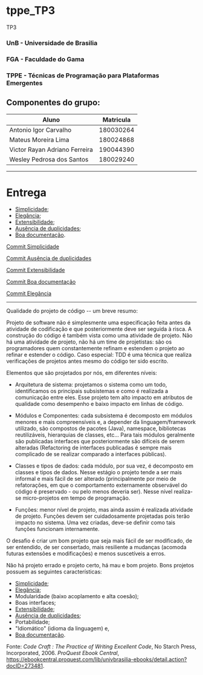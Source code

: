 # tppe_TP3
TP3

### UnB - Universidade de Brasilia 
### FGA - Faculdade do Gama
### TPPE - Técnicas de Programação para Plataformas Emergentes

## Componentes do grupo:
|Aluno  |  Matricula |
| --------- | ------------------------------------------------------ |
|Antonio Igor Carvalho | 180030264     | 
|Mateus Moreira Lima | 180024868      | 
| Victor Rayan Adriano Ferreira| 190044390 |
|Wesley Pedrosa dos Santos  | 180029240 |
----
# Entrega

* [Simplicidade](./caracteristicas/SIMPLICIDADE.md);
* [Elegância](./caracteristicas/Elegancia.md);
* [Extensibilidade](./caracteristicas/Extensibilidade.md);
* [Ausência de duplicidades](./caracteristicas/Ausencia_de_Duplicidades.md); 
* [Boa documentação](./caracteristicas/boa_documentacao.md). 


[Commit Simplicidade](https://github.com/victor-rayan/tppe_TP3/commit/a20ae2a2bd8f4c4ebbf0c706a1033678b76216ae)

[Commit Ausência de duplicidades](https://github.com/victor-rayan/tppe_TP3/commit/c6dad2cb80576c5bd294ff94bd3db1c468434b45)

[Commit Extensibilidade](https://github.com/victor-rayan/tppe_TP3/commit/f4d9d3a64b442303efb79ca9f59bf53713d00fff)

[Commit Boa documentação](https://github.com/victor-rayan/tppe_TP3/commit/356f94356074e9cb181eeca376010f4aefd5d5c6)

[Commit Elegância](https://github.com/victor-rayan/tppe_TP3/commit/59d1c2f7e78c7c7d7da8a2372864d237775676b2)

---
Qualidade do projeto de código -- um breve resumo: 

Projeto de software não é simplesmente uma especificação feita antes da
atividade de codificação e que posteriormente deve ser seguida à risca. A
construção do código é também vista como uma atividade de projeto. Não há uma
atividade de projeto, não há um time de projetistas: são os programadores quem
constantemente refinam e estendem o projeto ao refinar e estender o código. Caso
especial: TDD é uma técnica que realiza verificações de projetos antes mesmo do
código ter sido escrito. 

Elementos que são projetados por nós, em diferentes níveis: 
- Arquitetura de sistema: projetamos o sistema como um todo, identificamos os
  principais subsistemas e como é realizada a comunicação entre eles. Esse
projeto tem alto impacto em atributos de qualidade como desempenho e baixo
impacto em linhas de código. 

- Módulos e Componentes: cada subsistema é decomposto em módulos menores e mais
  compreensíveis e, a depender da linguagem/framework utilizado, são compostos
de pacotes (Java), namespace, bibliotecas reutilizáveis, hierarquias de classes,
etc... Para tais módulos geralmente são publicadas interfaces que posteriormente
são difíceis de serem alteradas (Refactoring de interfaces publicadas é sempre
mais complicado de se realizar comparado a interfaces públicas).

- Classes e tipos de dados: cada módulo, por sua vez, é decomposto em classes e
  tipos de dados. Nesse estágio o projeto tende a ser mais informal e mais fácil
de ser alterado (principalmente por meio de refatorações, em que o comportamento
externamente observável do código é preservado - ou pelo menos deveria ser).
Nesse nível realiza-se micro-projetos em tempo de programação. 

- Funções: menor nível de projeto, mas ainda assim é realizada atividade de
  projeto. Funções devem ser cuidadosamente projetadas pois terão impacto no
sistema. Uma vez criadas, deve-se definir como tais funções funcionam
internamente.


O desafio é criar um bom projeto que seja mais fácil de ser modificado, de ser
entendido, de ser consertado, mais resiliente a mudanças (acomoda futuras
extensões e modificações) e menos suscetíveis a erros. 

Não há projeto errado e projeto certo, há mau e bom projeto. Bons projetos
possuem as seguintes características: 
* [Simplicidade](./caracteristicas/SIMPLICIDADE.md);
* [Elegância](./caracteristicas/Elegancia.md);
* Modularidade (baixo acoplamento e alta coesão);
* Boas interfaces; 
* [Extensibilidade](./caracteristicas/Extensibilidade.md);
* [Ausência de duplicidades](./caracteristicas/Ausencia_de_Duplicidades.md); 
* Portabilidade;
* "Idiomático" (idioma da linguagem) e,
* [Boa documentação](./caracteristicas/boa_documentacao.md). 

Fonte: _Code Craft : The Practice of Writing Excellent Code_, No Starch Press,
Incorporated, 2006. _ProQuest Ebook Central_,
https://ebookcentral.proquest.com/lib/univbrasilia-ebooks/detail.action?docID=273481.
